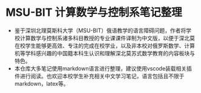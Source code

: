 # MSU-BIT 计算数学与控制系笔记整理
* 鉴于深圳北理莫斯科大学（MSU-BIT）俄语教学的语言障碍问题，作者将学校计算数学与控制系诸多科目教授的专业课课件译制为中文版，以便于深北莫在校学生能够更高效、专注的完成在校学业，以及非本校对俄罗斯数学、计算机等学科感兴趣的中国籍本科生认识和理解深北莫苏式数学教育的内容板块与特色。
* 本仓库大多笔记使用markdown语言进行整理，建议使用vscode装载相关插件进行阅读。也欢迎本校学生补充相关中文学习笔记，语言包括且不限于markdown，latex等。
